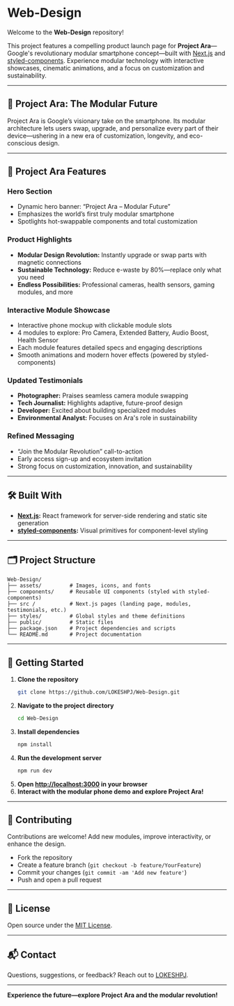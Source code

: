 # Web-Design

Welcome to the **Web-Design** repository!

This project features a compelling product launch page for **Project Ara**—Google's revolutionary modular smartphone concept—built with [Next.js](https://nextjs.org/) and [styled-components](https://styled-components.com/). Experience modular technology with interactive showcases, cinematic animations, and a focus on customization and sustainability.

---

## 🚀 Project Ara: The Modular Future

Project Ara is Google’s visionary take on the smartphone. Its modular architecture lets users swap, upgrade, and personalize every part of their device—ushering in a new era of customization, longevity, and eco-conscious design.

---

## 🔧 Project Ara Features

### Hero Section
- Dynamic hero banner: “Project Ara – Modular Future”
- Emphasizes the world’s first truly modular smartphone
- Spotlights hot-swappable components and total customization

### Product Highlights
- **Modular Design Revolution:** Instantly upgrade or swap parts with magnetic connections
- **Sustainable Technology:** Reduce e-waste by 80%—replace only what you need
- **Endless Possibilities:** Professional cameras, health sensors, gaming modules, and more

### Interactive Module Showcase
- Interactive phone mockup with clickable module slots
- 4 modules to explore: Pro Camera, Extended Battery, Audio Boost, Health Sensor
- Each module features detailed specs and engaging descriptions
- Smooth animations and modern hover effects (powered by styled-components)

### Updated Testimonials
- **Photographer:** Praises seamless camera module swapping
- **Tech Journalist:** Highlights adaptive, future-proof design
- **Developer:** Excited about building specialized modules
- **Environmental Analyst:** Focuses on Ara's role in sustainability

### Refined Messaging
- “Join the Modular Revolution” call-to-action
- Early access sign-up and ecosystem invitation
- Strong focus on customization, innovation, and sustainability

---

## 🛠️ Built With

- **[Next.js](https://nextjs.org/):** React framework for server-side rendering and static site generation
- **[styled-components](https://styled-components.com/):** Visual primitives for component-level styling

---

## 🗂️ Project Structure

```
Web-Design/
├── assets/         # Images, icons, and fonts
├── components/     # Reusable UI components (styled with styled-components)
├── src /           # Next.js pages (landing page, modules, testimonials, etc.)
├── styles/         # Global styles and theme definitions
├── public/         # Static files
├── package.json    # Project dependencies and scripts
└── README.md       # Project documentation
```

---

## 🚦 Getting Started

1. **Clone the repository**
    ```bash
    git clone https://github.com/LOKESHPJ/Web-Design.git
    ```
2. **Navigate to the project directory**
    ```bash
    cd Web-Design
    ```
3. **Install dependencies**
    ```bash
    npm install
    ```
4. **Run the development server**
    ```bash
    npm run dev
    ```
5. **Open [http://localhost:3000](http://localhost:3000) in your browser**
6. **Interact with the modular phone demo and explore Project Ara!**

---

## 🤝 Contributing

Contributions are welcome! Add new modules, improve interactivity, or enhance the design.

- Fork the repository
- Create a feature branch (`git checkout -b feature/YourFeature`)
- Commit your changes (`git commit -am 'Add new feature'`)
- Push and open a pull request

---

## 📜 License

Open source under the [MIT License](LICENSE).

---

## 📬 Contact

Questions, suggestions, or feedback? Reach out to [LOKESHPJ](https://github.com/LOKESHPJ).

---

**Experience the future—explore Project Ara and the modular revolution!**
